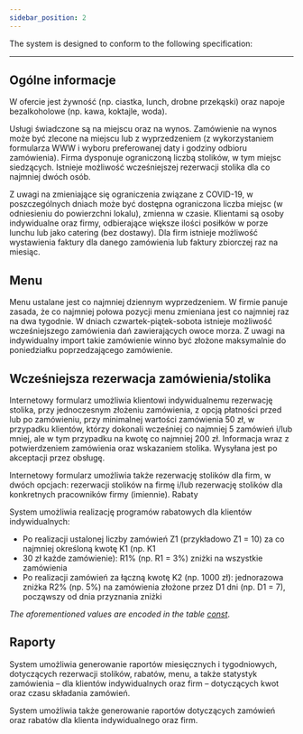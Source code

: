 ```yaml
---
sidebar_position: 2
---
```


The system is designed to conform to the following specification:

----------------------

## Ogólne informacje

W ofercie jest żywność (np. ciastka, lunch, drobne przekąski) oraz napoje bezalkoholowe (np. kawa, koktajle, woda).

Usługi świadczone są na miejscu oraz na wynos. Zamówienie na wynos może być zlecone na miejscu lub
z wyprzedzeniem (z wykorzystaniem formularza WWW i wyboru preferowanej daty i godziny odbioru zamówienia).
Firma dysponuje ograniczoną liczbą stolików, w tym miejsc siedzących. Istnieje możliwość wcześniejszej rezerwacji
stolika dla co najmniej dwóch osób.

Z uwagi na zmieniające się ograniczenia związane z COVID-19, w poszczególnych dniach może być dostępna
ograniczona liczba miejsc (w odniesieniu do powierzchni lokalu), zmienna w czasie.
Klientami są osoby indywidualne oraz firmy, odbierające większe ilości posiłków w porze lunchu lub jako catering
(bez dostawy). Dla firm istnieje możliwość wystawienia faktury dla danego zamówienia lub faktury zbiorczej raz na
miesiąc.

## Menu

Menu ustalane jest co najmniej dziennym wyprzedzeniem. W firmie panuje zasada, że co najmniej połowa pozycji
menu zmieniana jest co najmniej raz na dwa tygodnie.
W dniach czwartek-piątek-sobota istnieje możliwość wcześniejszego zamówienia dań zawierających owoce morza.
Z uwagi na indywidualny import takie zamówienie winno być złożone maksymalnie do poniedziałku
poprzedzającego zamówienie.

## Wcześniejsza rezerwacja zamówienia/stolika

Internetowy formularz umożliwia klientowi indywidualnemu rezerwację stolika, przy jednoczesnym złożeniu
zamówienia, z opcją płatności przed lub po zamówieniu, przy minimalnej wartości zamówienia 50 zł, w przypadku
klientów, którzy dokonali wcześniej co najmniej 5 zamówień i/lub mniej, ale w tym przypadku na kwotę co najmniej
200 zł. Informacja wraz z potwierdzeniem zamówienia oraz wskazaniem stolika. Wysyłana jest po akceptacji przez
obsługę.

Internetowy formularz umożliwia także rezerwację stolików dla firm, w dwóch opcjach: rezerwacji stolików na firmę
i/lub rezerwację stolików dla konkretnych pracowników firmy (imiennie). 
Rabaty

System umożliwia realizację programów rabatowych dla klientów indywidualnych:
* Po realizacji ustalonej liczby zamówień Z1 (przykładowo Z1 = 10) za co najmniej określoną kwotę K1 (np. K1
* 30 zł każde zamówienie): R1% (np. R1 = 3%) zniżki na wszystkie zamówienia
* Po realizacji zamówień za łączną kwotę K2 (np. 1000 zł): jednorazowa zniżka R2% (np. 5%) na zamówienia
złożone przez D1 dni (np. D1 = 7), począwszy od dnia przyznania zniżki

*The aforementioned values are encoded in the table [const](./Tables/const)*.

## Raporty

System umożliwia generowanie raportów miesięcznych i tygodniowych, dotyczących rezerwacji stolików, rabatów,
menu, a także statystyk zamówienia – dla klientów indywidualnych oraz firm – dotyczących kwot oraz czasu
składania zamówień.

System umożliwia także generowanie raportów dotyczących zamówień oraz rabatów dla klienta indywidualnego
oraz firm. 